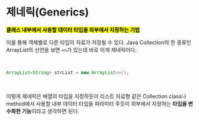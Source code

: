# 제네릭(Generics)

<mark>**클래스 내부에서 사용할 데이터 타입을 외부에서 지정하는 기법**</mark>

이를 통해 객체별로 다른 타입의 자료가 저장될 수 있다. Java Collection의 한 종류인 ArrayList의 선언을 보면 <code><></code>가 있는데 바로 이게 제네릭이다.

</br>


```java
ArrayList<String> strList = new ArrayList<>();
```

</br>

이렇게 제네릭은 배열의 타입을 지정하듯이 리스트 자료형 같은 Collection class나 method에서 사용할 내부 데이터 타입을 파라미터 주듯이 외부에서 지정하는 **타입을 변수화한 기능**이라고 생각하면 된다. 
